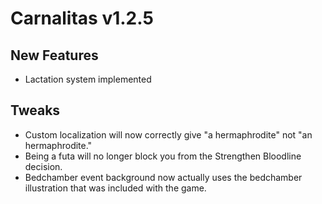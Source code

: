 # Carnalitas v1.2.5

## New Features

* Lactation system implemented

## Tweaks

* Custom localization will now correctly give "a hermaphrodite" not "an hermaphrodite."
* Being a futa will no longer block you from the Strengthen Bloodline decision.
* Bedchamber event background now actually uses the bedchamber illustration that was included with the game.
